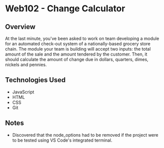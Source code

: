 # Web102 - Change Calculator

## Overview
At the last minute, you've been asked to work on team developing a module for an automated check-out system of a nationally-based grocery store chain. The module your team is building will accept two inputs: the total amount of the sale and the amount tendered by the customer. Then, it should calculate the amount of change due in dollars, quarters, dimes, nickels and pennies.

## Technologies Used
- JavaScript
- HTML
- CSS
- Git

## Notes
- Discovered that the node_options had to be removed if the project were to be tested using VS Code's integrated terminal.
